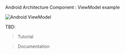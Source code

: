 Android Architecture Component : ViewModel example

![Android ViewModel](https://www.androidhive.info/wp-content/uploads/2018/06/android-architecture-components-viewmodel.png)

TBD:

> Tutorial

> Documentation